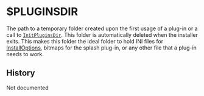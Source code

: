 # $PLUGINSDIR

The path to a temporary folder created upon the first usage of a plug-in or a call to [`InitPluginsDir`][1]. This folder is automatically deleted when the installer exits. This makes this folder the ideal folder to hold INI files for [InstallOptions][2], bitmaps for the splash plug-in, or any other file that a plug-in needs to work.

## History

Not documented

[1]: ../Reference/InitPluginsDir.md
[2]: http://nsis.sourceforge.net/Docs/InstallOptions/Readme.html
